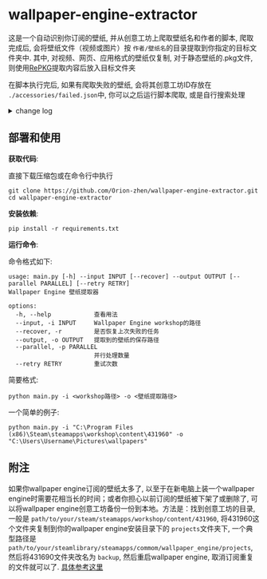 # wallpaper-engine-extractor

这是一个自动识别你订阅的壁纸, 并从创意工坊上爬取壁纸名和作者的脚本, 爬取完成后, 会将壁纸文件（视频或图片）按 `作者/壁纸名`的目录提取到你指定的目标文件夹中. 其中, 对视频、网页、应用格式的壁纸仅复制, 对于静态壁纸的.pkg文件, 则使用[RePKG](https://github.com/notscuffed/repkg)提取内容后放入目标文件夹

在脚本执行完后, 如果有爬取失败的壁纸, 会将其创意工坊ID存放在 `./accessories/failed.json`中, 你可以之后运行脚本爬取, 或是自行搜索处理

<details>
<summary>change log</summary>

- 2024/11/5:
  - 重写了传参逻辑, 现在不用去代码文件里更改参数, 可以直接在命令行中传入所有需要的参数了
  - 完全重构代码, 重写了功能逻辑
  - 增加了多进程功能, 默认使用全部CPU核心并行地爬取和提取壁纸
  - 重写了历史记录和失败记录功能, 现在将会在输出文件夹下生成一个 `metadata.json` 文件来记录爬取的壁纸信息, 一个 `failed.json` 文件来记录爬取失败的壁纸信息
- 2023/5/22: 可选命令行参数, 提取 `.pkg`文件后自动整理删除多余文件

</details>

## 部署和使用

**获取代码**:

直接下载压缩包或在命令行中执行

```shell
git clone https://github.com/Orion-zhen/wallpaper-engine-extractor.git
cd wallpaper-engine-extractor
```

**安装依赖**:

```shell
pip install -r requirements.txt
```

**运行命令**:

命令格式如下:

```shell
usage: main.py [-h] --input INPUT [--recover] --output OUTPUT [--parallel PARALLEL] [--retry RETRY]                                                                                                                                                                                                                                                                                                                                                                                                                                           
Wallpaper Engine 壁纸提取器

options:
  -h, --help            查看用法
  --input, -i INPUT     Wallpaper Engine workshop的路径
  --recover, -r         是否恢复上次失败的任务
  --output, -o OUTPUT   提取到的壁纸的保存路径
  --parallel, -p PARALLEL
                        并行处理数量
  --retry RETRY         重试次数
```

简要格式:

```shell
python main.py -i <workshop路径> -o <壁纸提取路径>
```

一个简单的例子:

```shell
python main.py -i "C:\Program Files (x86)\Steam\steamapps\workshop\content\431960" -o "C:\Users\Username\Pictures\wallpapers"
```

## 附注

如果你wallpaper engine订阅的壁纸太多了, 以至于在新电脑上装一个wallpaper engine时需要花相当长的时间；或者你担心以前订阅的壁纸被下架了或删除了, 可以将wallpaper engine创意工坊备份一份到本地。方法是：找到创意工坊的目录, 一般是 `path/to/your/steam/steamapps/workshop/content/431960`, 将431960这个文件夹复制到你的wallpaper engine安装目录下的 `projects`文件夹下, 一个典型路径是 `path/to/your/steamlibrary/steamapps/commom/wallpaper_engine/projects`, 然后将431690文件夹改名为 `backup`, 然后重启wallpaper engine, 取消订阅重复的文件就可以了. [具体参考这里](https://help.wallpaperengine.io/zh/steam/backup.html)
